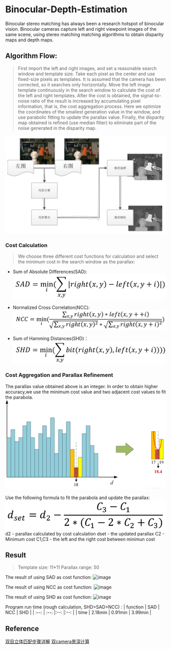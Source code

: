 # Binocular-Depth-Estimation
Binocular stereo matching has always been a research hotspot of binocular vision. Binocular cameras capture left and right viewpoint images of the same scene, using stereo matching matching algorithms to obtain disparity maps and depth maps.

## Algorithm Flow:
> First import the left and right images, and set a reasonable search window and template size. Take each pixel as the center and use fixed-size pixels as templates. It is assumed that the camera has been corrected, so it searches only horizontally. Move the left image template continuously in the search window to calculate the cost of the left and right templates. After the cost is obtained, the signal-to-noise ratio of the result is increased by accumulating pixel information, that is, the cost aggregation process. Here we optimize the coordinates of the smallest generation value in the window, and use parabolic fitting to update the parallax value. Finally, the disparity map obtained is refined (use median filter) to eliminate part of the noise generated in the disparity map.

![image](https://github.com/MJ-Jiang/Binocular-Depth-Estimation/blob/master/img-storage/algorithm_flow.png)

### Cost Calculation
> We choose three different cost functions for calculation and select the minimum cost in the search window as the parallax:
* Sum of Absolute Differences(SAD):
![image](https://github.com/MJ-Jiang/Binocular-Depth-Estimation/blob/master/img-storage/SAD.png)

* Normalized Cross Correlation(NCC):
![image](https://github.com/MJ-Jiang/Binocular-Depth-Estimation/blob/master/img-storage/NCC.png)

* Sum of Hamming Distances(SHD)：
![image](https://github.com/MJ-Jiang/Binocular-Depth-Estimation/blob/master/img-storage/SHD.png)


### Cost Aggregation and Parallax Refinement
The parallax value obtained above is an integer. In order to obtain higher accuracy,we use the minimum cost value and two adjacent cost values to fit the parabola.
![image](https://github.com/MJ-Jiang/Binocular-Depth-Estimation/blob/master/img-storage/curve_fitting.jpeg)

Use the following formula to fit the parabola and update the parallax:
![image](https://github.com/MJ-Jiang/Binocular-Depth-Estimation/blob/master/img-storage/parallax.png)
d2 - parallax calculated by cost calculation
dset - the updated parallax
C2 - Minimum cost
C1,C3 - the left and the right cost between minimun cost

## Result
> Template size: 11*11
> Parallax range: 50

The result of using SAD as cost function:
![image](https://github.com/MJ-Jiang/Binocular-Depth-Estimation/blob/master/img-storage/SAD_result.png)

The result of using NCC as cost function:
![image](https://github.com/MJ-Jiang/Binocular-Depth-Estimation/blob/master/img-storage/NCC_result.png)

The result of using SHD as cost function:
![image](https://github.com/MJ-Jiang/Binocular-Depth-Estimation/blob/master/img-storage/SHD_result.png)

Program run time (rough calculation, SHD>SAD>NCC) :
| function | SAD  | NCC | SHD |
| :--:     | :--: |:--: |:--: |
| time     | 2.18min | 0.91min | 3.99min |

## Reference
[双目立体匹配步骤详解](https://www.cnblogs.com/ethan-li/p/10216647.html)
[双camera景深计算](https://www.cnblogs.com/jukan/p/6952243.html)
